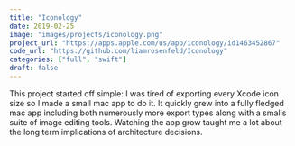 ```yaml
---
title: "Iconology"
date: 2019-02-25
image: "images/projects/iconology.png"
project_url: "https://apps.apple.com/us/app/iconology/id1463452867"
code_url: "https://github.com/liamrosenfeld/Iconology"
categories: ["full", "swift"]
draft: false
---
```


This project started off simple: I was tired of exporting every Xcode icon size so I made a small mac app to do it. It quickly grew into a fully fledged mac app including both numerously more export types along with a smalls suite of image editing tools. Watching the app grow taught me a lot about the long term implications of architecture decisions.
